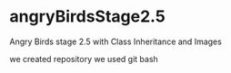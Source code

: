 # angryBirdsStage2.5
Angry Birds stage 2.5 with Class Inheritance and Images

we created repository 
we used git bash
